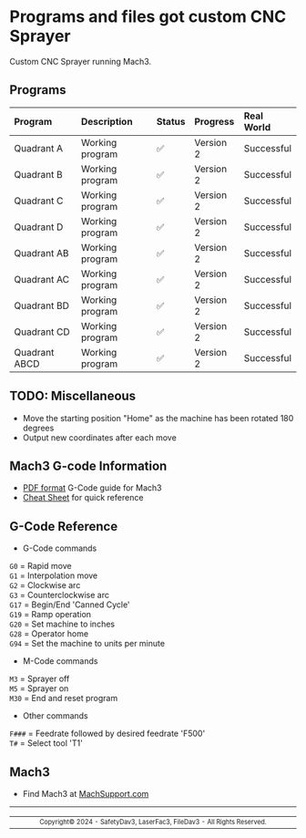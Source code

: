 # Programs and files got custom CNC Sprayer

Custom CNC Sprayer running Mach3.

## Programs

| Program       | Description     | Status | Progress  | Real World |
| :------------ | :-------------- | :----- | :-------- | :--------- |
| Quadrant A    | Working program | ✅     | Version 2 | Successful |
| Quadrant B    | Working program | ✅     | Version 2 | Successful |
| Quadrant C    | Working program | ✅     | Version 2 | Successful |
| Quadrant D    | Working program | ✅     | Version 2 | Successful |
| Quadrant AB   | Working program | ✅     | Version 2 | Successful |
| Quadrant AC   | Working program | ✅     | Version 2 | Successful |
| Quadrant BD   | Working program | ✅     | Version 2 | Successful |
| Quadrant CD   | Working program | ✅     | Version 2 | Successful |
| Quadrant ABCD | Working program | ✅     | Version 2 | Successful |

## TODO: Miscellaneous

- Move the starting position "Home" as the machine has been rotated 180 degrees
- Output new coordinates after each move

## Mach3 G-code Information

- [PDF format](https://machmotion.com/documentation/Software/Mach3/Mach3%20G-Code%20Manual.pdf) G-Code guide for Mach3
- [Cheat Sheet](https://www.cnczone.com/forums/attachments/2/4/5/7/8/2/171224.attach) for quick reference

## G-Code Reference

- G-Code commands

`G0` = Rapid move </br>
`G1` = Interpolation move </br>
`G2` = Clockwise arc </br>
`G3` = Counterclockwise arc </br>
`G17` = Begin/End 'Canned Cycle' </br>
`G19` = Ramp operation </br>
`G20` = Set machine to inches </br>
`G28` = Operator home </br>
`G94` = Set the machine to units per minute </br>

- M-Code commands

`M3` = Sprayer off </br>
`M5` = Sprayer on </br>
`M30` = End and reset program </br>

- Other commands

`F###` = Feedrate followed by desired feedrate 'F500' </br>
`T#` = Select tool 'T1' </br>

## Mach3

- Find Mach3 at [MachSupport.com](https://www.machsupport.com/software/mach3/)

---

<div align="center">
<table>
<tbody>
<td align="center">
<img width="2000" height="0">
<br>
<sup><sub>Copyright©️ 2024 - SafetyDav3, LaserFac3, FileDav3 - All Rights Reserved.</sub></sup>
<br>
</td>
</tbody>
</table>
</div>
